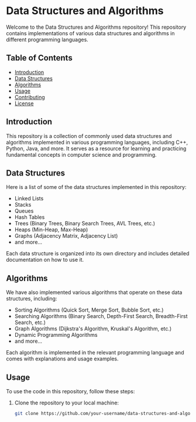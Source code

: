 # Data Structures and Algorithms

Welcome to the Data Structures and Algorithms repository! This repository contains implementations of various data structures and algorithms in different programming languages.

## Table of Contents

- [Introduction](#introduction)
- [Data Structures](#data-structures)
- [Algorithms](#algorithms)
- [Usage](#usage)
- [Contributing](#contributing)
- [License](#license)

## Introduction

This repository is a collection of commonly used data structures and algorithms implemented in various programming languages, including C++, Python, Java, and more. It serves as a resource for learning and practicing fundamental concepts in computer science and programming.

## Data Structures

Here is a list of some of the data structures implemented in this repository:

- Linked Lists
- Stacks
- Queues
- Hash Tables
- Trees (Binary Trees, Binary Search Trees, AVL Trees, etc.)
- Heaps (Min-Heap, Max-Heap)
- Graphs (Adjacency Matrix, Adjacency List)
- and more...

Each data structure is organized into its own directory and includes detailed documentation on how to use it.

## Algorithms

We have also implemented various algorithms that operate on these data structures, including:

- Sorting Algorithms (Quick Sort, Merge Sort, Bubble Sort, etc.)
- Searching Algorithms (Binary Search, Depth-First Search, Breadth-First Search, etc.)
- Graph Algorithms (Dijkstra's Algorithm, Kruskal's Algorithm, etc.)
- Dynamic Programming Algorithms
- and more...

Each algorithm is implemented in the relevant programming language and comes with explanations and usage examples.

## Usage

To use the code in this repository, follow these steps:

1. Clone the repository to your local machine:

   ```bash
   git clone https://github.com/your-username/data-structures-and-algorithms.git
